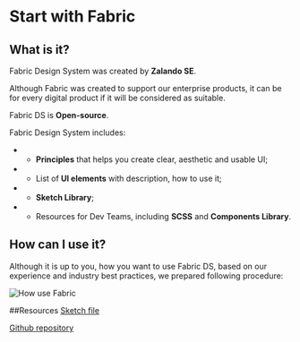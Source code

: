 # Start with Fabric

## What is it?
Fabric Design System was created by **Zalando SE**.

Although Fabric was created to support our enterprise products, it can be for every digital product if it will be considered as suitable.

Fabric DS is **Open-source**.

Fabric Design System includes:
* - **Principles** that helps you create clear, aesthetic and usable UI;
* - List of **UI elements** with description, how to use it;
* - **Sketch Library**;
* - Resources for Dev Teams, including **SCSS** and **Components Library**.

## How can I use it?
Although it is up to you, how you want to use Fabric DS, based on our experience and industry best practices, we prepared following procedure:

![How use Fabric](/img/intro1.svg)


##Resources
[Sketch file](/linkneeded)

[Github repository](https://github.com/wholesale-design-system/)
